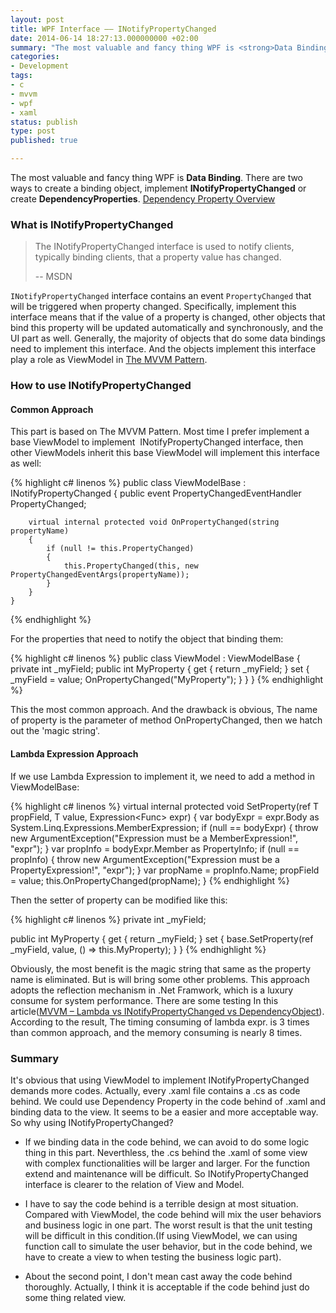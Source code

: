 ```yaml
---
layout: post
title: WPF Interface —— INotifyPropertyChanged
date: 2014-06-14 18:27:13.000000000 +02:00
summary: "The most valuable and fancy thing WPF is <strong>Data Binding</strong>. There are two ways to create a binding object, implement <strong>INotifyPropertyChanged</strong> or create <strong>DependencyProperties</strong>."
categories:
- Development
tags:
- c
- mvvm
- wpf
- xaml
status: publish
type: post
published: true

---
```


The most valuable and fancy thing WPF is **Data Binding**. There are two ways to create a binding object, implement **INotifyPropertyChanged** or create **DependencyProperties**. [Dependency Property Overview](http://msdn.microsoft.com/en-us/library/ms752914.aspx)



### What is INotifyPropertyChanged

> The INotifyPropertyChanged interface is used to notify clients, typically binding clients, that a property value has changed. 
>
> -- MSDN

`INotifyPropertyChanged` interface contains an event `PropertyChanged` that will be triggered when property changed. Specifically, implement this interface means that if the value of a property is changed, other objects that bind this property will be updated automatically and synchronously, and the UI part as well. Generally, the majority of objects that do some data bindings need to implement this interface. And the objects implement this interface play a role as ViewModel in [The MVVM Pattern](http://msdn.microsoft.com/en-us/library/hh848246.aspx).



### How to use INotifyPropertyChanged

#### Common Approach

This part is based on The MVVM Pattern. Most time I prefer implement a base ViewModel to implement  INotifyPropertyChanged interface, then other ViewModels inherit this base ViewModel will implement this interface as well:

{% highlight c# linenos %}
public class ViewModelBase : INotifyPropertyChanged
    {
        public event PropertyChangedEventHandler PropertyChanged;

        virtual internal protected void OnPropertyChanged(string propertyName)
        {
            if (null != this.PropertyChanged)
            {
                this.PropertyChanged(this, new PropertyChangedEventArgs(propertyName));
            }
        }
    }
{% endhighlight %}

For the properties that need to notify the object that binding them:

{% highlight c# linenos %}
public class ViewModel : ViewModelBase
    {
        private int _myField;
        public int MyProperty
        {
            get { return _myField; }
            set
            {
                _myField = value;
                OnPropertyChanged("MyProperty");
            }
        }
    }
{% endhighlight %}

This the most common approach. And the drawback is obvious, The name of property is the parameter of method OnPropertyChanged, then we hatch out the 'magic string'.



#### Lambda Expression Approach

If we use Lambda Expression to implement it, we need to add a method in ViewModelBase:

{% highlight c# linenos %}
virtual internal protected void SetProperty<T>(ref T propField, T value, Expression<Func<T>> expr)
{
    var bodyExpr = expr.Body as System.Linq.Expressions.MemberExpression;
    if (null == bodyExpr)
    {
        throw new ArgumentException("Expression must be a MemberExpression!", "expr");
    }
    var propInfo = bodyExpr.Member as PropertyInfo;
    if (null == propInfo)
    {
        throw new ArgumentException("Expression must be a PropertyExpression!", "expr");
    }
    var propName = propInfo.Name;
    propField = value;
    this.OnPropertyChanged(propName);
}
{% endhighlight %}

Then the setter of property can be modified like this:

{% highlight c# linenos %}
private int _myField;

public int MyProperty
{
    get { return _myField; }
    set { base.SetProperty(ref _myField, value, () => this.MyProperty); }
}
{% endhighlight %}

Obviously, the most benefit is the magic string that same as the property name is eliminated. But is will bring some other problems. This approach adopts the reflection mechanism in .Net Framwork, which is a luxury consume for system performance. There are some testing In this article([MVVM – Lambda vs INotifyPropertyChanged vs DependencyObject](http://blog.quantumbitdesigns.com/2010/01/26/mvvm-lambda-vs-inotifypropertychanged-vs-dependencyobject/)). According to the result, The timing consuming of lambda expr. is 3 times than common approach, and the memory consuming is nearly 8 times.



### Summary

It's obvious that using ViewModel to implement INotifyPropertyChanged demands more codes. Actually, every .xaml file contains a .cs as code behind. We could use Dependency Property in the code behind of .xaml and binding data to the view. It seems to be a easier and more acceptable way. So why using INotifyPropertyChanged?

* If we binding data in the code behind, we can avoid to do some logic thing in this part. Neverthless, the .cs behind the .xaml of some view with complex functionalities will be larger and larger. For the function extend and maintenance will be difficult. So INotifyPropertyChanged interface is clearer to the relation of View and Model.

* I have to say the code behind is a terrible design at most situation. Compared with ViewModel, the code behind will mix the user behaviors and business logic in one part. The worst result is that the unit testing will be difficult in this condition.(If using ViewModel, we can using function call to simulate the user behavior, but in the code behind, we have to create a view to when testing the business logic part).

* About the second point, I don't mean cast away the code behind thoroughly. Actually, I think it is acceptable if the code behind just do some thing related view.